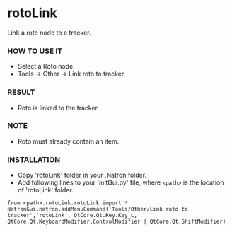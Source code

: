 # rotoLink

Link a roto node to a tracker.

### HOW TO USE IT

* Select a Roto node.
* Tools -> Other -> Link roto to tracker

### RESULT

* Roto is linked to the tracker.

### NOTE

* Roto must already contain an item.

### INSTALLATION

* Copy 'rotoLink' folder in your .Natron folder.
* Add following lines to your 'initGui.py' file, where ``<path>`` is the location of 'rotoLink' folder.

```
from <path>.rotoLink.rotoLink import *
NatronGui.natron.addMenuCommand('Tools/Other/Link roto to tracker','rotoLink', QtCore.Qt.Key.Key_L, QtCore.Qt.KeyboardModifier.ControlModifier | QtCore.Qt.ShiftModifier)
```